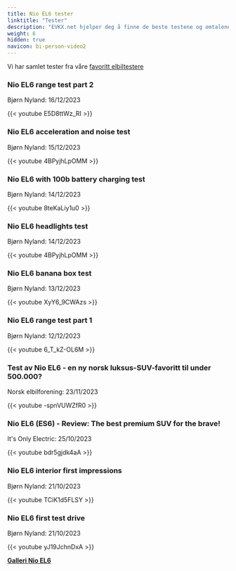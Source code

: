 ```yaml
---
title: Nio EL6 tester
linktitle: "Tester"
description: "EVKX.net hjelper deg å finne de beste testene og omtalene av denne modellen."
weight: 6
hidden: true
navicon: bi-person-video2
---
```

Vi har samlet tester fra våre [favoritt elbiltestere](../../../../../guides/evreviewers/)

<div class="container text-center shadow p-2 pe-4 mb-5 bg-body-tertiary rounded border">
<h3>Nio EL6 range test part 2</h3>
<p>Bjørn Nyland: 16/12/2023</p>

{{< youtube E5D8ttWz_RI >}}

</div>
<div class="container text-center shadow p-2 pe-4 mb-5 bg-body-tertiary rounded border">
<h3>Nio EL6 acceleration and noise test</h3>
<p>Bjørn Nyland: 15/12/2023</p>

{{< youtube 4BPyjhLpOMM >}}

</div>
<div class="container text-center shadow p-2 pe-4 mb-5 bg-body-tertiary rounded border">
<h3>Nio EL6 with 100b battery charging test</h3>
<p>Bjørn Nyland: 14/12/2023</p>

{{< youtube 8teKaLiy1u0 >}}

</div>
<div class="container text-center shadow p-2 pe-4 mb-5 bg-body-tertiary rounded border">
<h3>Nio EL6 headlights test</h3>
<p>Bjørn Nyland: 14/12/2023</p>

{{< youtube 4BPyjhLpOMM >}}

</div>
<div class="container text-center shadow p-2 pe-4 mb-5 bg-body-tertiary rounded border">
<h3>Nio EL6 banana box test</h3>
<p>Bjørn Nyland: 13/12/2023</p>

{{< youtube XyY6_9CWAzs >}}

</div>
<div class="container text-center shadow p-2 pe-4 mb-5 bg-body-tertiary rounded border">
<h3>Nio EL6 range test part 1</h3>
<p>Bjørn Nyland: 12/12/2023</p>

{{< youtube 6_T_kZ-OL6M >}}

</div>
<div class="container text-center shadow p-2 pe-4 mb-5 bg-body-tertiary rounded border">
<h3>Test av Nio EL6 - en ny norsk luksus-SUV-favoritt til under 500.000?</h3>
<p>Norsk elbilforening: 23/11/2023</p>

{{< youtube -spnVUWZfR0 >}}

</div>
<div class="container text-center shadow p-2 pe-4 mb-5 bg-body-tertiary rounded border">
<h3>Nio EL6 (ES6) - Review: The best premium SUV for the brave!</h3>
<p>It's Only Electric: 25/10/2023</p>

{{< youtube bdr5gjdk4aA >}}

</div>
<div class="container text-center shadow p-2 pe-4 mb-5 bg-body-tertiary rounded border">
<h3>Nio EL6 interior first impressions</h3>
<p>Bjørn Nyland: 21/10/2023</p>

{{< youtube TCiK1d5FLSY >}}

</div>
<div class="container text-center shadow p-2 pe-4 mb-5 bg-body-tertiary rounded border">
<h3>Nio EL6 first test drive</h3>
<p>Bjørn Nyland: 21/10/2023</p>

{{< youtube yJ19JchnDxA >}}

</div>
<div class="mt-3 mb-3">
<a href="../gallery/" class="text-decoration-none text-black">
<strong><i class="bi-arrow-left"></i>Galleri  </strong>
</a>
<a href="../" class="text-decoration-none text-black float-end">
<strong>Nio EL6 <i class="bi-arrow-right"></i></strong>
</a>
</div>
